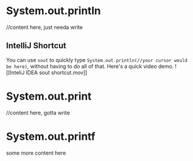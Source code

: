 # System.out.println
//content here, just needa write
## IntelliJ Shortcut
You can use `sout` to quickly type `System.out.println(//your cursor would be here)`, without having to do all of that. Here's a quick video demo.
![[InteliJ IDEA sout shortcut.mov]]


# System.out.print
//content here, gotta write

# System.out.printf
some more content here